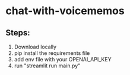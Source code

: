 # chat-with-voicememos

## Steps:
1. Download locally
2. pip install the requirements file
3. add env file with your OPENAI_API_KEY
4. run "streamlit run main.py"
